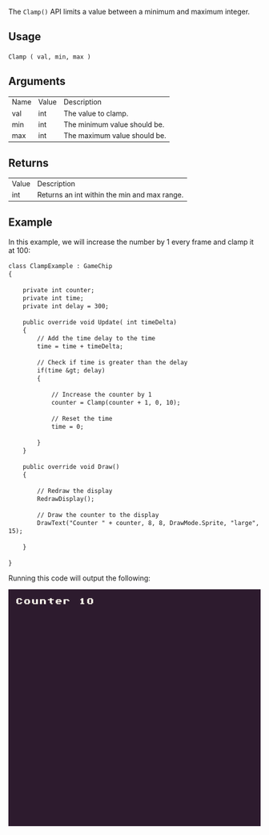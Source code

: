 The `Clamp()` API limits a value between a minimum and maximum integer.

## Usage

`Clamp ( val, min, max )`

## Arguments

<table>
  <tr>
    <td>Name</td>
    <td>Value</td>
    <td>Description</td>
  </tr>
  <tr>
    <td>val</td>
    <td>int</td>
    <td>The value to clamp.</td>
  </tr>
  <tr>
    <td>min</td>
    <td>int</td>
    <td>The minimum value should be.</td>
  </tr>
  <tr>
    <td>max</td>
    <td>int</td>
    <td>The maximum value should be.</td>
  </tr>
</table>


## Returns

<table>
  <tr>
    <td>Value</td>
    <td>Description</td>
  </tr>
  <tr>
    <td>int</td>
    <td>Returns an int within the min and max range.</td>
  </tr>
</table>


## Example

In this example, we will increase the number by 1 every frame and clamp it at 100:

    class ClampExample : GameChip
    {

        private int counter;
        private int time;
        private int delay = 300;

        public override void Update( int timeDelta)
        { 
            // Add the time delay to the time
            time = time + timeDelta;

            // Check if time is greater than the delay
            if(time &gt; delay)
            { 

                // Increase the counter by 1
                counter = Clamp(counter + 1, 0, 10);

                // Reset the time
                time = 0;

            }
        }

        public override void Draw()
        {

            // Redraw the display
            RedrawDisplay();

            // Draw the counter to the display
            DrawText("Counter " + counter, 8, 8, DrawMode.Sprite, "large", 15);

        }

    }

Running this code will output the following:

<p style="text-align:center"><img src="images/ClampOutput_image_0.png" /></p>


